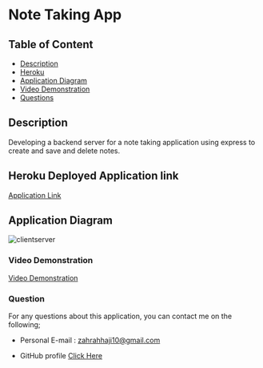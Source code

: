 # Note Taking App

## Table of Content

- [Description](#description)
- [Heroku](#Heroku)
- [Application Diagram](#application-diagram)
- [Video Demonstration](#video-demonstration)
- [Questions](#questions)

## Description

Developing a backend server for a note taking application using express to create and save and delete notes.

## Heroku Deployed Application link

[Application Link ](https://young-bayou-05347.herokuapp.com/)

## Application Diagram

![clientserver](https://user-images.githubusercontent.com/102627226/175285307-99f92ea3-cab8-44b4-ac2f-3e3c6f9930e5.png)

### Video Demonstration

[Video Demonstration](https://drive.google.com/file/d/1BSCN1jqnVwTkgOlRgmOVBdK_InTMCZ0r/view)

### Question

For any questions about this application, you can contact me on the following;

- Personal E-mail : zahrahhaji10@gmail.com

- GitHub profile [Click Here](https://github.com/zahrahaji10)

